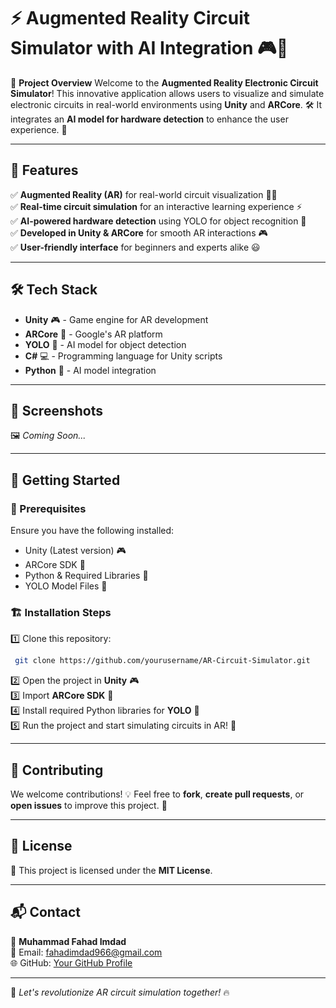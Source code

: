 # ⚡ Augmented Reality Circuit Simulator with AI Integration 🎮🔬

🚀 **Project Overview**
Welcome to the **Augmented Reality Electronic Circuit Simulator**! This innovative application allows users to visualize and simulate electronic circuits in real-world environments using **Unity** and **ARCore**. 🛠️ It integrates an **AI model for hardware detection** to enhance the user experience. 🤖

---

## 🌟 Features
✅ **Augmented Reality (AR)** for real-world circuit visualization 📱🔌  
✅ **Real-time circuit simulation** for an interactive learning experience ⚡  
✅ **AI-powered hardware detection** using YOLO for object recognition 🎯  
✅ **Developed in Unity & ARCore** for smooth AR interactions 🎮  
✅ **User-friendly interface** for beginners and experts alike 😃  

---

## 🛠️ Tech Stack
- **Unity** 🎮 - Game engine for AR development
- **ARCore** 📱 - Google's AR platform
- **YOLO** 🤖 - AI model for object detection
- **C#** 💻 - Programming language for Unity scripts
- **Python** 🐍 - AI model integration

---

## 📸 Screenshots
🖼️ *Coming Soon...*

---

## 🚀 Getting Started
### 🔧 Prerequisites
Ensure you have the following installed:
- Unity (Latest version) 🎮
- ARCore SDK 📱
- Python & Required Libraries 🐍
- YOLO Model Files 🤖

### 🏗️ Installation Steps
1️⃣ Clone this repository:  
```bash
 git clone https://github.com/yourusername/AR-Circuit-Simulator.git
```
2️⃣ Open the project in **Unity** 🎮  
3️⃣ Import **ARCore SDK** 📱  
4️⃣ Install required Python libraries for **YOLO** 🤖  
5️⃣ Run the project and start simulating circuits in AR! 🚀

---

## 🤝 Contributing
We welcome contributions! 💡 Feel free to **fork**, **create pull requests**, or **open issues** to improve this project. 🚀

---

## 📜 License
🔖 This project is licensed under the **MIT License**.

---

## 📬 Contact
👤 **Muhammad Fahad Imdad**  
📧 Email: [fahadimdad966@gmail.com](mailto:fahadimdad966@gmail.com)  
🌐 GitHub: [Your GitHub Profile](https://github.com/yourusername)  

---

🚀 *Let's revolutionize AR circuit simulation together!* 🔥
